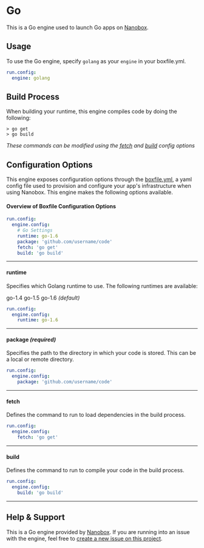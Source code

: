 # Go

This is a Go engine used to launch Go apps on [Nanobox](http://nanobox.io).

## Usage
To use the Go engine, specify `golang` as your `engine` in your boxfile.yml.

```yaml
run.config:
  engine: golang
```

## Build Process
When building your runtime, this engine compiles code by doing the following:

```
> go get
> go build
```

*These commands can be modified using the [fetch](#fetch) and [build](#build) config options*

## Configuration Options
This engine exposes configuration options through the [boxfile.yml](http://docs.nanobox.io/app-config/boxfile/), a yaml config file used to provision and configure your app's infrastructure when using Nanobox. This engine makes the following options available.

#### Overview of Boxfile Configuration Options
```yaml
run.config:
  engine.config:
    # Go Settings
    runtime: go-1.6
    package: 'github.com/username/code'
    fetch: 'go get'
    build: 'go build'
```

---

#### runtime
Specifies which Golang runtime to use. The following runtimes are available:

go-1.4
go-1.5
go-1.6 *(default)*

```yaml
run.config:
  engine.config:
    runtime: go-1.6
```

---

#### package *(required)*
Specifies the path to the directory in which your code is stored. This can be a local or remote directory.

```yaml
run.config:
  engine.config:
    package: 'github.com/username/code'
```

---

#### fetch
Defines the command to run to load dependencies in the build process.

```yaml
run.config:
  engine.config:
    fetch: 'go get'
```

---

#### build
Defines the command to run to compile your code in the build process.

```yaml
run.config:
  engine.config:
    build: 'go build'
```

---

## Help & Support
This is a Go engine provided by [Nanobox](http://nanobox.io). If you are running into an issue with the engine, feel free to [create a new issue on this project](https://github.com/nanobox-io/nanobox-engine-golang/issues/new).

